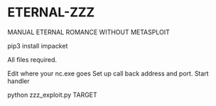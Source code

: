 # ETERNAL-ZZZ
MANUAL ETERNAL ROMANCE WITHOUT METASPLOIT

pip3 install impacket

All files required.

Edit where your nc.exe goes
Set up call back address and port.
Start handler

python zzz_exploit.py TARGET 
